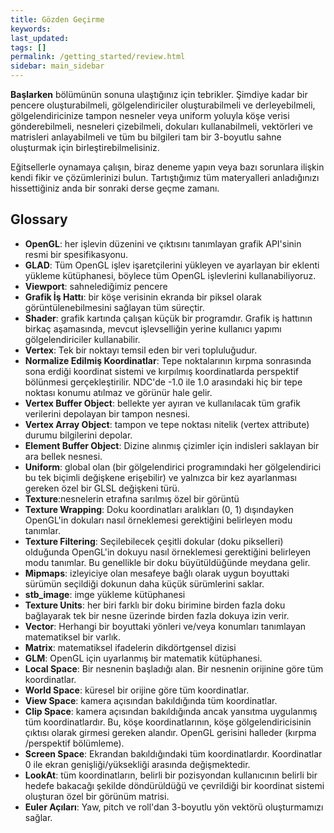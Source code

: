 ```yaml
---
title: Gözden Geçirme
keywords: 
last_updated: 
tags: []
permalink: /getting_started/review.html
sidebar: main_sidebar
---
```


**Başlarken** bölümünün sonuna ulaştığınız için tebrikler. Şimdiye kadar bir pencere oluşturabilmeli, gölgelendiriciler oluşturabilmeli ve derleyebilmeli, gölgelendiricinize tampon nesneler veya uniform yoluyla köşe verisi gönderebilmeli, nesneleri çizebilmeli, dokuları kullanabilmeli, vektörleri ve matrisleri anlayabilmeli ve tüm bu bilgileri tam bir 3-boyutlu sahne oluşturmak için birleştirebilmelisiniz.

Eğitsellerle oynamaya çalışın, biraz deneme yapın veya bazı sorunlara ilişkin kendi fikir ve çözümlerinizi bulun. Tartıştığımız tüm materyalleri anladığınızı hissettiğiniz anda bir sonraki derse geçme zamanı.

## Glossary

* **OpenGL**: her işlevin düzenini ve çıktısını tanımlayan  grafik API'sinin resmi bir spesifikasyonu.
* **GLAD**: Tüm OpenGL işlev işaretçilerini yükleyen ve ayarlayan bir eklenti yükleme kütüphanesi, böylece tüm OpenGL işlevlerini kullanabiliyoruz.
* **Viewport**: sahnelediğimiz pencere
* **Grafik İş Hattı**: bir köşe verisinin ekranda bir piksel olarak görüntülenebilmesini sağlayan tüm süreçtir. 
* **Shader**: grafik kartında çalışan küçük bir programdır. Grafik iş hattının birkaç aşamasında, mevcut işlevselliğin yerine kullanıcı yapımı gölgelendiriciler kullanabilir.
* **Vertex**: Tek bir noktayı temsil eden bir veri topluluğudur.
* **Normalize Edilmiş Koordinatlar**: Tepe noktalarının kırpma sonrasında sona erdiği koordinat sistemi ve kırpılmış koordinatlarda perspektif bölünmesi gerçekleştirilir. NDC'de -1.0 ile 1.0 arasındaki hiç bir tepe noktası konumu atılmaz ve görünür hale gelir.
* **Vertex Buffer Object**: bellekte yer ayıran ve kullanılacak tüm grafik verilerini depolayan bir tampon nesnesi.
* **Vertex Array Object**: tampon ve tepe noktası nitelik (vertex attribute) durumu bilgilerini depolar.
* **Element Buffer Object**: Dizine alınmış çizimler için indisleri saklayan bir ara bellek nesnesi.
* **Uniform**: global olan (bir gölgelendirici programındaki her gölgelendirici bu tek biçimli değişkene erişebilir) ve yalnızca bir kez ayarlanması gereken özel bir GLSL değişkeni türü.
* **Texture**:nesnelerin etrafına sarılmış özel bir görüntü
* **Texture Wrapping**: Doku koordinatları aralıkları (0, 1) dışındayken OpenGL'in dokuları nasıl örneklemesi gerektiğini belirleyen modu tanımlar.
* **Texture Filtering**: Seçilebilecek çeşitli dokular (doku pikselleri) olduğunda OpenGL'in dokuyu nasıl örneklemesi gerektiğini belirleyen modu tanımlar. Bu genellikle bir doku büyütüldüğünde meydana gelir.
* **Mipmaps**: izleyiciye olan mesafeye bağlı olarak uygun boyuttaki sürümün seçildiği dokunun daha küçük sürümlerini saklar.
* **stb_image**: imge yükleme kütüphanesi
* **Texture Units**: her biri farklı bir doku birimine birden fazla doku bağlayarak tek bir nesne üzerinde birden fazla dokuya izin verir.
* **Vector**: Herhangi bir boyuttaki yönleri ve/veya konumları tanımlayan matematiksel bir varlık.
* **Matrix**: matematiksel ifadelerin dikdörtgensel dizisi
* **GLM**: OpenGL için uyarlanmış bir matematik kütüphanesi.
* **Local Space**: Bir nesnenin başladığı alan. Bir nesnenin orijinine göre tüm koordinatlar.
* **World Space**: küresel bir orijine göre tüm koordinatlar.
* **View Space**: kamera açısından bakıldığında tüm koordinatlar.
* **Clip Space**: kamera açısından bakıldığında ancak yansıtma uygulanmış tüm koordinatlardır. Bu, köşe koordinatlarının, köşe gölgelendiricisinin çıktısı olarak girmesi gereken alandır. OpenGL gerisini halleder (kırpma /perspektif bölümleme).
* **Screen Space**: Ekrandan bakıldığındaki tüm koordinatlardır. Koordinatlar 0 ile ekran genişliği/yüksekliği arasında değişmektedir.
* **LookAt**: tüm koordinatların, belirli bir pozisyondan kullanıcının belirli bir hedefe bakacağı şekilde döndürüldüğü ve çevrildiği bir koordinat sistemi oluşturan özel bir görünüm matrisi.
* **Euler Açıları**: Yaw, pitch ve roll'dan 3-boyutlu yön vektörü oluşturmamızı sağlar.
